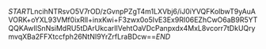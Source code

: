 $START$LncihNTRsvO5V7rOD/zGvnpPZgT4m1LXVbj6/iJ0iYVQFKolbwT9yAuAVORK+oYXL93VMf0ixRlI+inxKwi+F3zwx0o5IvE3Ex9RI06EZhCwO6aB9R5YTQQKAwIlSnNsiMdRU5tDArUkcarIlVehtOaVDcPanpxdx4MxL8vcorr7tDkUQrymvqXBa2FFXtccfph26NtNI9YrZrfLraBDcw==$END$